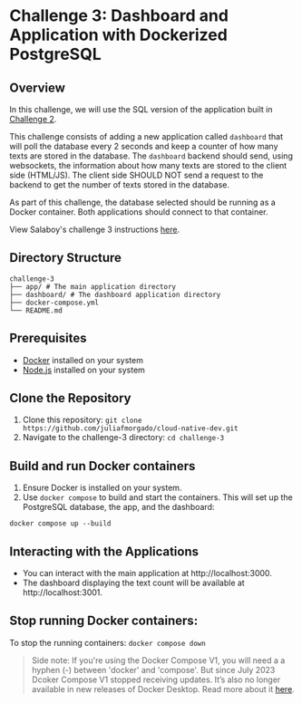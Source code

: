 # Challenge 3: Dashboard and Application with Dockerized PostgreSQL

## Overview
In this challenge, we will use the SQL version of the application built in [Challenge 2](https://github.com/juliafmorgado/cloudnative-dev/tree/main/challenge-2).

This challenge consists of adding a new application called `dashboard` that will poll the database every 2 seconds and keep a counter of how many texts are stored in the database. The `dashboard` backend should send, using websockets, the information about how many texts are stored to the client side (HTML/JS). The client side SHOULD NOT send a request to the backend to get the number of texts stored in the database.

As part of this challenge, the database selected should be running as a Docker container. Both applications should connect to that container.

View Salaboy's challenge 3 instructions [here](https://github.com/salaboy/cloud-native-dev/tree/main/3).

## Directory Structure

```
challenge-3
├── app/ # The main application directory
├── dashboard/ # The dashboard application directory
├── docker-compose.yml
└── README.md
```

## Prerequisites
- [Docker](https://docs.docker.com/get-docker/) installed on your system
- [Node.js](https://nodejs.org/) installed on your system

## Clone the Repository
1. Clone this repository: `git clone https://github.com/juliafmorgado/cloud-native-dev.git`
2. Navigate to the challenge-3 directory: `cd challenge-3`

## Build and run Docker containers
1. Ensure Docker is installed on your system.
2. Use `docker compose` to build and start the containers. This will set up the PostgreSQL database, the app, and the dashboard:

`docker compose up --build`

## Interacting with the Applications
- You can interact with the main application at http://localhost:3000.
- The dashboard displaying the text count will be available at http://localhost:3001.

## Stop running Docker containers:
To stop the running containers: `docker compose down`

> Side note: If you're using the Docker Compose V1, you will need a a hyphen (-) between 'docker' and 'compose'. But since July 2023 Dcoker Compose V1 stopped receiving updates. It’s also no longer available in new releases of Docker Desktop. Read more about it [here](https://docs.docker.com/compose/migrate/).